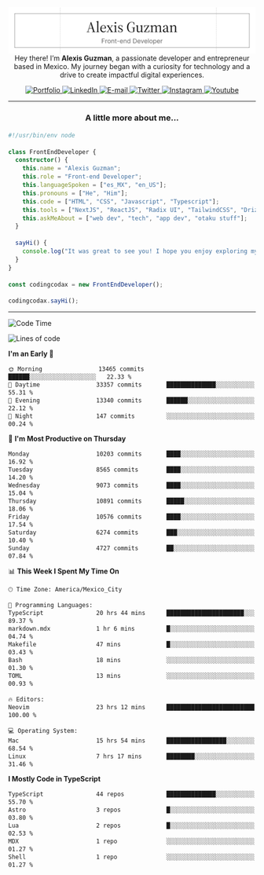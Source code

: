 <img align='right' src="./Banner.png" width="" />
<p align='center'>Hey there! I’m <strong>Alexis Guzman</strong>, a passionate developer and entrepreneur based in Mexico. My journey began with a curiosity for technology and a drive to create impactful digital experiences.</p>

<div align='center'>
  <a href='https://www.codingcodax.dev' target='_blank'>
    <img alt='Portfolio' src='https://img.shields.io/badge/Portfolio-black?logo=vercel&style=flat-square'>
  </a>
  <a href='https://linkedin.com/in/codingcodax' target='_blank'>
    <img alt='LinkedIn' src='https://img.shields.io/badge/LinkedIn-black?logo=LinkedIn&style=flat-square'>
  </a>
  <a href='mailto:hello@codingcodax.com' target='_blank'>
    <img alt='E-mail' src='https://img.shields.io/badge/Email-black?logo=Gmail&style=flat-square'>
  </a>
  <a href='https://x.com/codingcodax' target='_blank'>
    <img alt='Twitter' src='https://img.shields.io/badge/X-black?logo=X&style=flat-square'>
  </a>
  <a href='https://www.instagram.com/codingcodax' target='_blank'>
    <img alt='Instagram' src='https://img.shields.io/badge/Instagram-black?logo=Instagram&style=flat-square'>
  </a>
  <a href='https://www.youtube.com/@codingcodax' target='_blank'>
    <img alt='Youtube' src='https://img.shields.io/badge/YouTube-black?logo=Youtube&style=flat-square'>
  </a>
</div>


---

<h3 align='center'>A little more about me...</h3>

```typescript
#!/usr/bin/env node

class FrontEndDeveloper {
  constructor() {
    this.name = "Alexis Guzman";
    this.role = "Front-end Developer";
    this.languageSpoken = ["es_MX", "en_US"];
    this.pronouns = ["He", "Him"];
    this.code = ["HTML", "CSS", "Javascript", "Typescript"];
    this.tools = ["NextJS", "ReactJS", "Radix UI", "TailwindCSS", "Drizzle", "tRPC"];
    this.askMeAbout = ["web dev", "tech", "app dev", "otaku stuff"];
  }

  sayHi() {
    console.log("It was great to see you! I hope you enjoy exploring my work.");
  }
}

const codingcodax = new FrontEndDeveloper();

codingcodax.sayHi();
```

---

<!--START_SECTION:waka-->
![Code Time](http://img.shields.io/badge/Code%20Time-4%2C257%20hrs%2017%20mins-blue)

![Lines of code](https://img.shields.io/badge/From%20Hello%20World%20I%27ve%20Written-10.5%20million%20lines%20of%20code-blue)

**I'm an Early 🐤** 

```text
🌞 Morning                13465 commits       ██████░░░░░░░░░░░░░░░░░░░   22.33 % 
🌆 Daytime                33357 commits       ██████████████░░░░░░░░░░░   55.31 % 
🌃 Evening                13340 commits       ██████░░░░░░░░░░░░░░░░░░░   22.12 % 
🌙 Night                  147 commits         ░░░░░░░░░░░░░░░░░░░░░░░░░   00.24 % 
```
📅 **I'm Most Productive on Thursday** 

```text
Monday                   10203 commits       ████░░░░░░░░░░░░░░░░░░░░░   16.92 % 
Tuesday                  8565 commits        ████░░░░░░░░░░░░░░░░░░░░░   14.20 % 
Wednesday                9073 commits        ████░░░░░░░░░░░░░░░░░░░░░   15.04 % 
Thursday                 10891 commits       █████░░░░░░░░░░░░░░░░░░░░   18.06 % 
Friday                   10576 commits       ████░░░░░░░░░░░░░░░░░░░░░   17.54 % 
Saturday                 6274 commits        ███░░░░░░░░░░░░░░░░░░░░░░   10.40 % 
Sunday                   4727 commits        ██░░░░░░░░░░░░░░░░░░░░░░░   07.84 % 
```


📊 **This Week I Spent My Time On** 

```text
🕑︎ Time Zone: America/Mexico_City

💬 Programming Languages: 
TypeScript               20 hrs 44 mins      ██████████████████████░░░   89.37 % 
markdown.mdx             1 hr 6 mins         █░░░░░░░░░░░░░░░░░░░░░░░░   04.74 % 
Makefile                 47 mins             █░░░░░░░░░░░░░░░░░░░░░░░░   03.43 % 
Bash                     18 mins             ░░░░░░░░░░░░░░░░░░░░░░░░░   01.30 % 
TOML                     13 mins             ░░░░░░░░░░░░░░░░░░░░░░░░░   00.93 % 

🔥 Editors: 
Neovim                   23 hrs 12 mins      █████████████████████████   100.00 % 

💻 Operating System: 
Mac                      15 hrs 54 mins      █████████████████░░░░░░░░   68.54 % 
Linux                    7 hrs 17 mins       ████████░░░░░░░░░░░░░░░░░   31.46 % 
```

**I Mostly Code in TypeScript** 

```text
TypeScript               44 repos            ██████████████░░░░░░░░░░░   55.70 % 
Astro                    3 repos             █░░░░░░░░░░░░░░░░░░░░░░░░   03.80 % 
Lua                      2 repos             █░░░░░░░░░░░░░░░░░░░░░░░░   02.53 % 
MDX                      1 repo              ░░░░░░░░░░░░░░░░░░░░░░░░░   01.27 % 
Shell                    1 repo              ░░░░░░░░░░░░░░░░░░░░░░░░░   01.27 % 
```




<!--END_SECTION:waka-->
